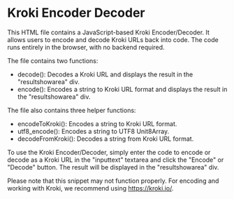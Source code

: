 # Kroki Encoder Decoder

This HTML file contains a JavaScript-based Kroki Encoder/Decoder. It allows users to encode and decode Kroki URLs back into code. The code runs entirely in the browser, with no backend required. 

The file contains two functions: 
- decode(): Decodes a Kroki URL and displays the result in the "resultshowarea" div.
- encode(): Encodes a string to Kroki URL format and displays the result in the "resultshowarea" div.

The file also contains three helper functions:
- encodeToKroki(): Encodes a string to Kroki URL format.
- utf8_encode(): Encodes a string to UTF8 Unit8Array.
- decodeFromKroki(): Decodes a string from Kroki URL format.

To use the Kroki Encoder/Decoder, simply enter the code to encode or decode as a Kroki URL in the "inputtext" textarea and click the "Encode" or "Decode" button. The result will be displayed in the "resultshowarea" div.

Please note that this snippet may not function properly. For encoding and working with Kroki, we recommend using https://kroki.io/.